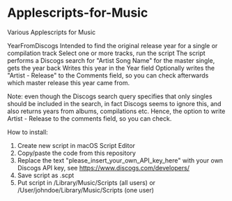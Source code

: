 # Applescripts-for-Music
Various Applescripts for Music

YearFromDiscogs
Intended to find the original release year for a single or compilation track
Select one or more tracks, run the script
The script performs a Discogs search for "Artist Song Name" for the master single, gets the year back
Writes this year in the Year field
Optionally writes the "Artist - Release" to the Comments field, so you can check afterwards which master release this year came from.

Note: even though the Discogs search query specifies that only singles should be included in the search, in fact Discogs seems to ignore this, and also returns years from albums, compilations etc. Hence, the option to write Artist - Release to the comments field, so you can check.

How to install:
1. Create new script in macOS Script Editor
2. Copy/paste the code from this repository
3. Replace the text "please_insert_your_own_API_key_here" with your own Discogs API key, see https://www.discogs.com/developers/
4. Save script as .scpt
5. Put script in /Library/Music/Scripts (all users) or /User/johndoe/Library/Music/Scripts (one user)
